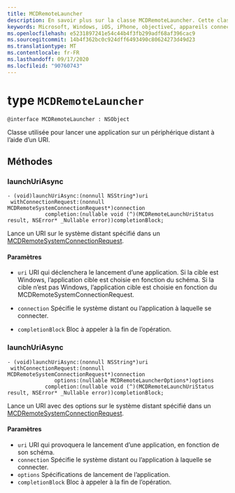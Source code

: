 ```yaml
---
title: MCDRemoteLauncher
description: En savoir plus sur la classe MCDRemoteLauncher. Cette classe est utilisée pour lancer une application sur un périphérique distant à l’aide d’un URI.
keywords: Microsoft, Windows, iOS, iPhone, objectiveC, appareils connectés, projet Rome
ms.openlocfilehash: e5231897241e54c44b4f3fb299adf68af396cac9
ms.sourcegitcommit: 14b4f362bc0c924dff6493490c80624273d49d23
ms.translationtype: MT
ms.contentlocale: fr-FR
ms.lasthandoff: 09/17/2020
ms.locfileid: "90760743"
---
```

# <a name="class-mcdremotelauncher"></a>type `MCDRemoteLauncher` 

```
@interface MCDRemoteLauncher : NSObject
```  

Classe utilisée pour lancer une application sur un périphérique distant à l’aide d’un URI.


## <a name="methods"></a>Méthodes

### <a name="launchuriasync"></a>launchUriAsync
```
- (void)launchUriAsync:(nonnull NSString*)uri
 withConnectionRequest:(nonnull MCDRemoteSystemConnectionRequest*)connection
            completion:(nullable void (^)(MCDRemoteLaunchUriStatus result, NSError* _Nullable error))completionBlock;
```

Lance un URI sur le système distant spécifié dans un [MCDRemoteSystemConnectionRequest](MCDRemoteSystemConnectionRequest.md).

#### <a name="parameters"></a>Paramètres
* `uri` URI qui déclenchera le lancement d’une application.  Si la cible est Windows, l’application cible est choisie en fonction du schéma. Si la cible n’est pas Windows, l’application cible est choisie en fonction du MCDRemoteSystemConnectionRequest.

* `connection` Spécifie le système distant ou l’application à laquelle se connecter.
* `completionBlock` Bloc à appeler à la fin de l’opération.

### <a name="launchuriasync"></a>launchUriAsync
```
- (void)launchUriAsync:(nonnull NSString*)uri
 withConnectionRequest:(nonnull MCDRemoteSystemConnectionRequest*)connection
               options:(nullable MCDRemoteLauncherOptions*)options
            completion:(nullable void (^)(MCDRemoteLaunchUriStatus result, NSError* _Nullable error))completionBlock;
```

Lance un URI avec des options sur le système distant spécifié dans un [MCDRemoteSystemConnectionRequest](MCDRemoteSystemConnectionRequest.md).

#### <a name="parameters"></a>Paramètres
* `uri` URI qui provoquera le lancement d’une application, en fonction de son schéma.
* `connection` Spécifie le système distant ou l’application à laquelle se connecter.
* `options` Spécifications de lancement de l’application.
* `completionBlock` Bloc à appeler à la fin de l’opération.